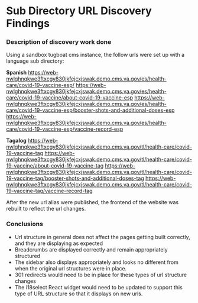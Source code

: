 # Sub Directory URL Discovery Findings

### Description of discovery work done

Using a sandbox tugboat cms instance, the follow urls were set up with a language sub directory:

**Spanish**
https://web-nwlghnqkwe3ftxcgy830jkfejcxjswak.demo.cms.va.gov/es/health-care/covid-19-vaccine-esp/
https://web-nwlghnqkwe3ftxcgy830jkfejcxjswak.demo.cms.va.gov/es/health-care/covid-19-vaccine/about-covid-19-vaccine-esp
https://web-nwlghnqkwe3ftxcgy830jkfejcxjswak.demo.cms.va.gov/es/health-care/covid-19-vaccine-esp/booster-shots-and-additional-doses-esp
https://web-nwlghnqkwe3ftxcgy830jkfejcxjswak.demo.cms.va.gov/es/health-care/covid-19-vaccine-esp/vaccine-record-esp

**Tagalog**
https://web-nwlghnqkwe3ftxcgy830jkfejcxjswak.demo.cms.va.gov/tl/health-care/covid-19-vaccine-tag
https://web-nwlghnqkwe3ftxcgy830jkfejcxjswak.demo.cms.va.gov/tl/health-care/covid-19-vaccine/about-covid-19-vaccine-tag
https://web-nwlghnqkwe3ftxcgy830jkfejcxjswak.demo.cms.va.gov/tl/health-care/covid-19-vaccine-tag/booster-shots-and-additional-doses-tag
https://web-nwlghnqkwe3ftxcgy830jkfejcxjswak.demo.cms.va.gov/tl/health-care/covid-19-vaccine-tag/vaccine-record-tag

After the new url alias were published, the frontend of the website was rebuilt to reflect the url changes.

### Conclusions

* Url structure in general does not affect the pages getting built correctly, and they are displaying as expected
* Breadcrumbs are displayed correctly and remain appropriately structured
* The sidebar also displays appropriately and looks no different from when the original url structures were in place.
* 301 redirects would need to be in place for these types of url structure changes
* The i18select React widget would need to be updated to support this type of URL structure so that it displays on new urls.
